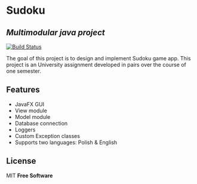 # Sudoku
## _Multimodular java project_


[![Build Status](https://travis-ci.org/joemccann/dillinger.svg?branch=master)](https://travis-ci.org/joemccann/dillinger)

The goal of this project is to design and implement Sudoku game app.
This project is an University assignment developed in pairs over the course of one semester.

## Features

- JavaFX GUI
- View module
- Model module
- Database connection
- Loggers
- Custom Exception classes
- Supports two languages: Polish & English





## License

MIT
**Free Software**

